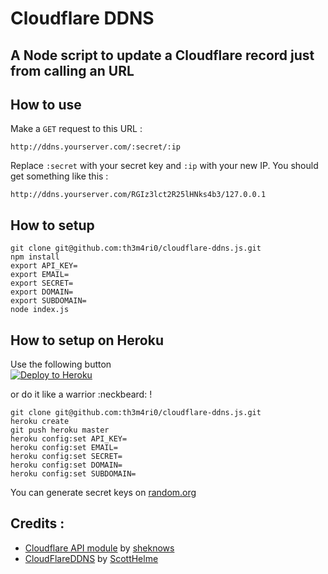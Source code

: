 # Cloudflare DDNS
## A Node script to update a Cloudflare record just from calling an URL

## How to use 
Make a ``GET`` request to this URL :
```
http://ddns.yourserver.com/:secret/:ip
```
Replace ``:secret`` with your secret key and ``:ip`` with your new IP. You should get something like this : 
```
http://ddns.yourserver.com/RGIz3lct2R25lHNks4b3/127.0.0.1
```  

## How to setup
```
git clone git@github.com:th3m4ri0/cloudflare-ddns.js.git
npm install
export API_KEY=
export EMAIL=
export SECRET=
export DOMAIN=
export SUBDOMAIN=
node index.js
```

## How to setup on Heroku

Use the following button  
[![Deploy to Heroku](https://www.herokucdn.com/deploy/button.png)](https://heroku.com/deploy)

or do it like a warrior :neckbeard: !
```
git clone git@github.com:th3m4ri0/cloudflare-ddns.js.git
heroku create
git push heroku master
heroku config:set API_KEY=
heroku config:set EMAIL=
heroku config:set SECRET=
heroku config:set DOMAIN=
heroku config:set SUBDOMAIN=
```

You can generate secret keys on [random.org](https://www.random.org/strings/?num=1&len=20&digits=on&upperalpha=on&loweralpha=on&unique=on&format=html&rnd=new)



## Credits :
- [Cloudflare API module](https://github.com/sheknows/node-cloudflare) by [sheknows](https://github.com/sheknows)
- [CloudFlareDDNS](https://github.com/ScottHelme/CloudFlareDDNS) by [ScottHelme](https://github.com/ScottHelme)